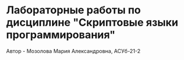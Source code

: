 # Лабораторные работы по дисциплине "Скриптовые языки программирования"
Автор - Мозолова Мария Александровна, АСУб-21-2
